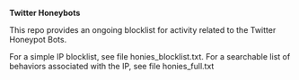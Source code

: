 **Twitter Honeybots**

This repo provides an ongoing blocklist for activity related to the Twitter Honeypot Bots. 

For a simple IP blocklist, see file honies_blocklist.txt. For a searchable list of behaviors associated with the IP, see file honies_full.txt
